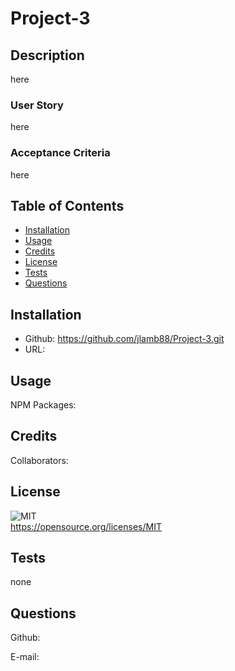 # Project-3
## Description
  here

 ### User Story
  here

### Acceptance Criteria
  here

## Table of Contents

- [Installation](#installation)
- [Usage](#usage)
- [Credits](#credits)
- [License](#license)
- [Tests](#tests)
- [Questions](#questions)

## Installation
- Github: https://github.com/jlamb88/Project-3.git
- URL: 

## Usage
  NPM Packages:

## Credits
  Collaborators:

## License
 ![MIT](https://img.shields.io/badge/License-MIT-yellow.svg) 
<br>https://opensource.org/licenses/MIT

## Tests
  none

## Questions
  Github: 

  E-mail: 